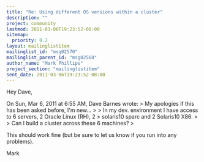 ```yaml
---
title: "Re: Using different OS versions within a cluster"
description: ""
project: community
lastmod: 2011-03-06T19:23:52-08:00
sitemap:
  priority: 0.2
layout: mailinglistitem
mailinglist_id: "msg02570"
mailinglist_parent_id: "msg02568"
author_name: "Mark Phillips"
project_section: "mailinglistitem"
sent_date: 2011-03-06T19:23:52-08:00
---
```



Hey Dave,

On Sun, Mar 6, 2011 at 6:55 AM, Dave Barnes  wrote:
&gt; My apologies if this has been asked before, I'm new...
&gt;
&gt; In my dev. environment I have access to 6 servers, 2 Oracle Linux (RH), 2
&gt; solaris10 sparc and 2 Solaris10 X86.
&gt;
&gt; Can I build a cluster across these 6 machines?
&gt;

This should work fine (but be sure to let us know if you run into any
problems).

Mark


